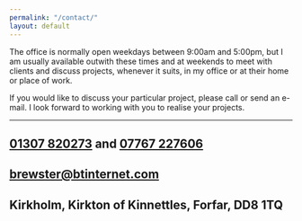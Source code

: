 ```yaml
---
permalink: "/contact/"
layout: default
---
```


The office is normally open weekdays between 9:00am and 5:00pm, but I am usually available outwith these times and at weekends to meet with clients and discuss projects, whenever it suits, in my office or at their home or place of work.

If you would like to discuss your particular project, please call or send an e-mail. I look forward to working with you to realise your projects.

----
[01307 820273](tel:01307820273) and [07767 227606](tel:07767227606)
------------------------------------------------------------------------
[brewster@btinternet.com](mailto:brewster@btinternet.com)
----------------------------------------------------------------
Kirkholm, Kirkton of Kinnettles, Forfar, DD8 1TQ
------------------------------------------------
